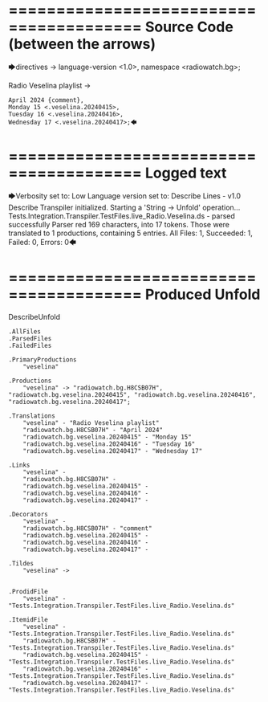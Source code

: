 ========================================
Source Code (between the arrows)
========================================

🡆directives ->
	language-version <1.0>,
	namespace <radiowatch.bg>;

Radio Veselina playlist <veselina> ->

	April 2024 {comment},
	Monday 15 <.veselina.20240415>,
	Tuesday 16 <.veselina.20240416>,
	Wednesday 17 <.veselina.20240417>;🡄

========================================
Logged text
========================================

🡆Verbosity set to: Low
Language version set to: Describe Lines - v1.0
Describe Transpiler initialized.
Starting a 'String -> Unfold' operation...
Tests.Integration.Transpiler.TestFiles.live_Radio.Veselina.ds - parsed successfully
Parser red 169 characters, into 17 tokens.
Those were translated to 1 productions, containing 5 entries.
All Files: 1, Succeeded: 1, Failed: 0, Errors: 0🡄

========================================
Produced Unfold
========================================

DescribeUnfold

    .AllFiles
    .ParsedFiles
    .FailedFiles

    .PrimaryProductions
        "veselina" 

    .Productions
        "veselina" -> "radiowatch.bg.H8CSB07H", "radiowatch.bg.veselina.20240415", "radiowatch.bg.veselina.20240416", "radiowatch.bg.veselina.20240417";

    .Translations
        "veselina" - "Radio Veselina playlist"
        "radiowatch.bg.H8CSB07H" - "April 2024"
        "radiowatch.bg.veselina.20240415" - "Monday 15"
        "radiowatch.bg.veselina.20240416" - "Tuesday 16"
        "radiowatch.bg.veselina.20240417" - "Wednesday 17"

    .Links
        "veselina" - 
        "radiowatch.bg.H8CSB07H" - 
        "radiowatch.bg.veselina.20240415" - 
        "radiowatch.bg.veselina.20240416" - 
        "radiowatch.bg.veselina.20240417" - 

    .Decorators
        "veselina" - 
        "radiowatch.bg.H8CSB07H" - "comment"
        "radiowatch.bg.veselina.20240415" - 
        "radiowatch.bg.veselina.20240416" - 
        "radiowatch.bg.veselina.20240417" - 

    .Tildes
        "veselina" -> 


    .ProdidFile
        "veselina" - "Tests.Integration.Transpiler.TestFiles.live_Radio.Veselina.ds"

    .ItemidFile
        "veselina" - "Tests.Integration.Transpiler.TestFiles.live_Radio.Veselina.ds"
        "radiowatch.bg.H8CSB07H" - "Tests.Integration.Transpiler.TestFiles.live_Radio.Veselina.ds"
        "radiowatch.bg.veselina.20240415" - "Tests.Integration.Transpiler.TestFiles.live_Radio.Veselina.ds"
        "radiowatch.bg.veselina.20240416" - "Tests.Integration.Transpiler.TestFiles.live_Radio.Veselina.ds"
        "radiowatch.bg.veselina.20240417" - "Tests.Integration.Transpiler.TestFiles.live_Radio.Veselina.ds"

